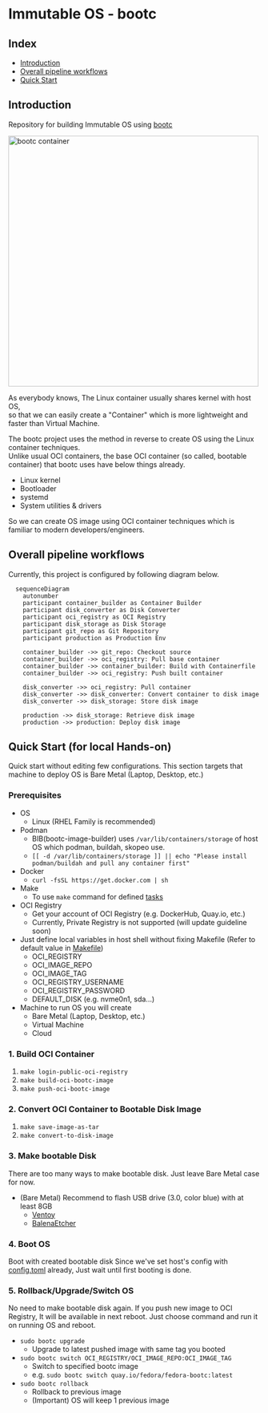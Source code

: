 # Immutable OS - bootc

## Index

- [Introduction](#introduction)
- [Overall pipeline workflows](#overall-pipeline-workflows)
- [Quick Start](#quick-start-for-local-hands-on)

## Introduction

Repository for building Immutable OS using [bootc](https://bootc-dev.github.io/)

<img src="https://developers.redhat.com/sites/default/files/styles/article_floated/public/image1_62.png.webp?itok=c0vYglLs" width="500" alt="bootc container">

As everybody knows, The Linux container usually shares kernel with host OS,  
so that we can easily create a "Container" which is more lightweight and faster than Virtual Machine.

The bootc project uses the method in reverse to create OS using the Linux container techniques.  
Unlike usual OCI containers, the base OCI container (so called, bootable container) that bootc uses have below things already.

- Linux kernel
- Bootloader
- systemd
- System utilities & drivers

So we can create OS image using OCI container techniques which is familiar to modern developers/engineers.

## Overall pipeline workflows

Currently, this project is configured by following diagram below.

```mermaid
  sequenceDiagram
    autonumber
    participant container_builder as Container Builder
    participant disk_converter as Disk Converter
    participant oci_registry as OCI Registry
    participant disk_storage as Disk Storage
    participant git_repo as Git Repository
    participant production as Production Env
    
    container_builder ->> git_repo: Checkout source
    container_builder ->> oci_registry: Pull base container
    container_builder ->> container_builder: Build with Containerfile
    container_builder ->> oci_registry: Push built container
    
    disk_converter ->> oci_registry: Pull container
    disk_converter ->> disk_converter: Convert container to disk image
    disk_converter ->> disk_storage: Store disk image
    
    production ->> disk_storage: Retrieve disk image
    production ->> production: Deploy disk image
```

## Quick Start (for local Hands-on)

Quick start without editing few configurations.
This section targets that machine to deploy OS is Bare Metal (Laptop, Desktop, etc.)

### Prerequisites

- OS
  - Linux (RHEL Family is recommended)
- Podman
  - BIB(bootc-image-builder) uses `/var/lib/containers/storage` of host OS which podman, buildah, skopeo use.
  - `[[ -d /var/lib/containers/storage ]] || echo "Please install podman/buildah and pull any container first"`
- Docker
  - `curl -fsSL https://get.docker.com | sh`
- Make
  - To use `make` command for defined [tasks](./Makefile)
- OCI Registry
  - Get your account of OCI Registry (e.g. DockerHub, Quay.io, etc.)
  - Currently, Private Registry is not supported (will update guideline soon)
- Just define local variables in host shell without fixing Makefile (Refer to default value in [Makefile](./Makefile))
  - OCI_REGISTRY
  - OCI_IMAGE_REPO
  - OCI_IMAGE_TAG
  - OCI_REGISTRY_USERNAME
  - OCI_REGISTRY_PASSWORD
  - DEFAULT_DISK (e.g. nvme0n1, sda...)
- Machine to run OS you will create
  - Bare Metal (Laptop, Desktop, etc.)
  - Virtual Machine
  - Cloud

### 1. Build OCI Container

1. `make login-public-oci-registry`
2. `make build-oci-bootc-image`
3. `make push-oci-bootc-image`

### 2. Convert OCI Container to Bootable Disk Image

1. `make save-image-as-tar`
2. `make convert-to-disk-image`

### 3. Make bootable Disk

There are too many ways to make bootable disk.
Just leave Bare Metal case for now.

- (Bare Metal) Recommend to flash USB drive (3.0, color blue) with at least 8GB
  - [Ventoy](https://www.ventoy.net/en/index.html)
  - [BalenaEtcher](https://etcher.balena.io/)

### 4. Boot OS

Boot with created bootable disk
Since we've set host's config with [config.toml](./config.toml) already, Just wait until first booting is done.

### 5. Rollback/Upgrade/Switch OS

No need to make bootable disk again.
If you push new image to OCI Registry, It will be available in next reboot.
Just choose command and run it on running OS and reboot.

- `sudo bootc upgrade`
  - Upgrade to latest pushed image with same tag you booted
- `sudo bootc switch OCI_REGISTRY/OCI_IMAGE_REPO:OCI_IMAGE_TAG`
  - Switch to specified bootc image
  - e.g. `sudo bootc switch quay.io/fedora/fedora-bootc:latest`
- `sudo bootc rollback`
  - Rollback to previous image
  - (Important) OS will keep 1 previous image
